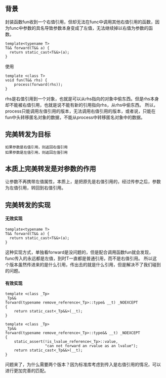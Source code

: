 ## 背景
封装函数fun收到一个右值引用，但却无法在func中调用其他右值引用的函数，因为func中参数的具名导致参数本身变成了左值，无法继续掉以右值为参数的函数。
```
template<typename T>
T&& forward(T&& a) {
  return static_cast<T&&>(a);
}
```
使用
```
template <class T>
void fun(T&& rhs) {
    process(forward(rhs));
}
```
rhs是右值引用到一个对象，也就是可以从rhs指向的对象中偷东西。但是rhs本身却不能被右值引用，也就是说不能有新的引用指向rhs，从rhs中偷东西。
所以，process只能调用左值引用的版本，无法调用右值引用的版本，或者说，只能在fun中头转移匿名对象的数据，不能从process中转移匿名对象中的数据。

## 完美转发为目标
```
如果参数是右值引用，则返回右值引用
如果参数是左值引用，则返回左值引用
```
## 本质上完美转发是对参数的作用

让参数不再携带左值属性，本质上，是把原先是右值引用的，经过传参之后，参数为左值引用，转回到右值引用。

## 完美转发的实现
#### 无效实现
```
template<typename T>
T&& forward(T&& a) {
  return static_cast<T&&>(a);
}
```
这种实现方式，单独看forward是没问题的，但是配合调用函数fun就会发现，func传入的永远都是左值，到时T一直都是普通引用，而不是右值引用。
所以这个版本虽然传进来的是什么引用，传出去的就是什么引用，但是解决不了我们碰到的问题。

#### 有效实现
```
template <class _Tp>
_Tp&&
forward(typename remove_reference<_Tp>::type& __t) _NOEXCEPT
{
    return static_cast<_Tp&&>(__t);
}

template <class _Tp>
_Tp&&
forward(typename remove_reference<_Tp>::type&& __t) _NOEXCEPT
{
    static_assert(!is_lvalue_reference<_Tp>::value,
                  "can not forward an rvalue as an lvalue");
    return static_cast<_Tp&&>(__t);
}
```
问题来了，为什么需要两个版本？因为标准库考虑到传入是右值引用的情况，可以进行更加完善的匹配。
